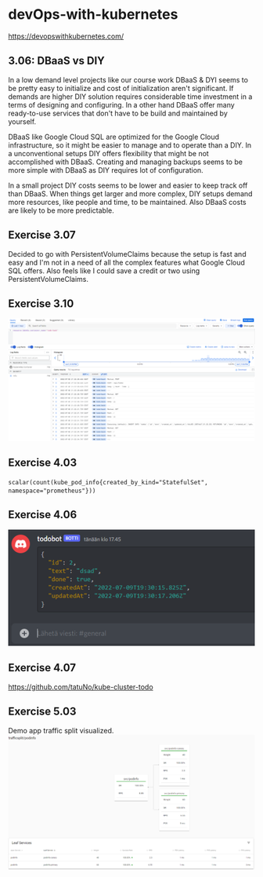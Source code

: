 # devOps-with-kubernetes

https://devopswithkubernetes.com/


## 3.06: DBaaS vs DIY

In a low demand level projects like our course work DBaaS & DYI seems to be pretty easy to initialize and cost of initialization aren't significant. If demands are higher DIY solution requires considerable time investment in a terms of designing and configuring. In a other hand DBaaS offer many ready-to-use services that don't have to be build and maintained by yourself.

DBaaS like Google Cloud SQL are optimized for the Google Cloud infrastructure, so it might be easier to manage and to operate than a DIY. In a unconventional setups DIY offers flexibility that might be not accomplished with DBaaS. Creating and managing backups seems to be more simple with DBaaS as DIY requires lot of configuration.

In a small project DIY costs seems to be lower and easier to keep track off than DBaaS. When things get larger and more complex, DIY setups demand more resources, like people and time, to be maintained. Also DBaaS costs are likely to be more predictable.

## Exercise 3.07

Decided to go with PersistentVolumeClaims because the setup is fast and easy and I'm not in a need of all the complex features what Google Cloud SQL offers. Also feels like I could save a credit or two using PersistentVolumeClaims.

## Exercise 3.10

![](./images/todo-logs.PNG)

## Exercise 4.03

`scalar(count(kube_pod_info{created_by_kind="StatefulSet", namespace="prometheus"}))`

## Exercise 4.06

![](./images/dc-bot.PNG)

## Exercise 4.07
https://github.com/tatuNo/kube-cluster-todo

## Exercise 5.03

Demo app traffic split visualized.
![](./images/trafficsplit.PNG)